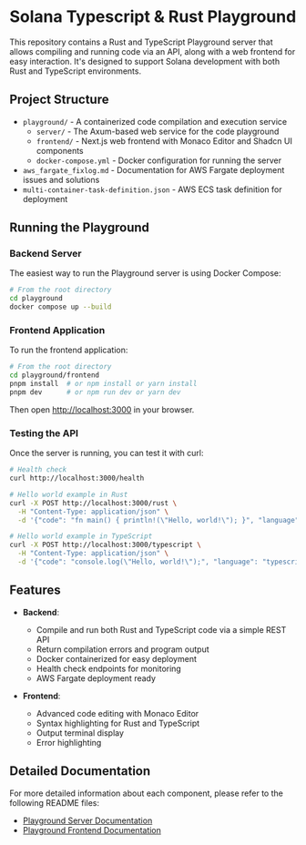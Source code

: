 # Solana Typescript & Rust Playground

This repository contains a Rust and TypeScript Playground server that allows compiling and running code via an API, along with a web frontend for easy interaction. It's designed to support Solana development with both Rust and TypeScript environments.

## Project Structure

- `playground/` - A containerized code compilation and execution service
  - `server/` - The Axum-based web service for the code playground
  - `frontend/` - Next.js web frontend with Monaco Editor and Shadcn UI components
  - `docker-compose.yml` - Docker configuration for running the server
- `aws_fargate_fixlog.md` - Documentation for AWS Fargate deployment issues and solutions
- `multi-container-task-definition.json` - AWS ECS task definition for deployment

## Running the Playground

### Backend Server

The easiest way to run the Playground server is using Docker Compose:

```bash
# From the root directory
cd playground
docker compose up --build
```

### Frontend Application

To run the frontend application:

```bash
# From the root directory
cd playground/frontend
pnpm install  # or npm install or yarn install
pnpm dev      # or npm run dev or yarn dev
```

Then open [http://localhost:3000](http://localhost:3000) in your browser.

### Testing the API

Once the server is running, you can test it with curl:

```bash
# Health check
curl http://localhost:3000/health

# Hello world example in Rust
curl -X POST http://localhost:3000/rust \
  -H "Content-Type: application/json" \
  -d '{"code": "fn main() { println!(\"Hello, world!\"); }", "language": "rust"}'

# Hello world example in TypeScript
curl -X POST http://localhost:3000/typescript \
  -H "Content-Type: application/json" \
  -d '{"code": "console.log(\"Hello, world!\");", "language": "typescript"}'
```

## Features

- **Backend**:

  - Compile and run both Rust and TypeScript code via a simple REST API
  - Return compilation errors and program output
  - Docker containerized for easy deployment
  - Health check endpoints for monitoring
  - AWS Fargate deployment ready

- **Frontend**:
  - Advanced code editing with Monaco Editor
  - Syntax highlighting for Rust and TypeScript
  - Output terminal display
  - Error highlighting

## Detailed Documentation

For more detailed information about each component, please refer to the following README files:

- [Playground Server Documentation](playground/server/README.md)
- [Playground Frontend Documentation](playground/frontend/README.md)
